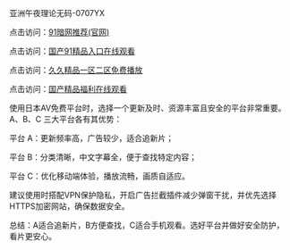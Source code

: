 
亚洲午夜理论无码-0707YX

点击访问：<a href="https://gda-c7m.pages.dev/">91暗网推荐(官网)</a>

点击访问：<a href="https://tfda.pages.dev/">国产91精品入口在线观看</a>

点击访问：<a href="https://bsdf-5f5.pages.dev/">久久精品一区二区免费播放</a>

点击访问：<a href="https://cfad.pages.dev/">国产精品福利在线观看</a>

使用日本AV免费平台时，选择一个更新及时、资源丰富且安全的平台非常重要。A、B、C 三大平台各有其优势：

平台 A：更新频率高，广告较少，适合追新片；

平台 B：分类清晰，中文字幕全，便于查找特定内容；

平台 C：优化移动端体验，播放流畅，画质自适应。

建议使用时搭配VPN保护隐私，开启广告拦截插件减少弹窗干扰，并优先选择HTTPS加密网站，确保数据安全。

总结：A适合追新片，B方便查找，C适合手机观看。选好平台并做好安全防护，看片更安心。

<span style="display:none;">[Canonical link](https://github.com/ba20250707/so48 ）</span>
